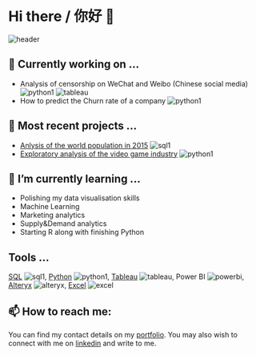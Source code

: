# Hi there / 你好 👋

![header](https://loicchamplong.com/wp-content/uploads/2020/09/githead.png)

## 🚧 Currently working on ... 

- Analysis of censorship on WeChat and Weibo (Chinese social media) ![python1](https://loicchamplong.com/wp-content/uploads/2020/09/python.png) ![tableau](https://loicchamplong.com/wp-content/uploads/2020/09/Tableau-software-logo-e1502871850906-2.png)
- How to predict the Churn rate of a company ![python1](https://loicchamplong.com/wp-content/uploads/2020/09/python.png) 

## 🔭 Most recent projects ...

- [Anlysis of the world population in 2015](https://github.com/LoicChamplong/Data-Analysis-SQL/tree/master/Analysis_of_the_2015_World_population) ![sql1](https://loicchamplong.com/wp-content/uploads/2020/09/SQL.png)
- [Exploratory analysis of the video game industry](https://github.com/LoicChamplong/Data-Analysis-Python/tree/master/Exploratory%20analysis%20of%20the%20video%20game%20industry) ![python1](https://loicchamplong.com/wp-content/uploads/2020/09/python.png)

## 🌱 I’m currently learning ...

- Polishing my data visualisation skills
- Machine Learning 
- Marketing analytics 
- Supply&Demand analytics 
- Starting R along with finishing Python 

## Tools ...

[SQL](https://github.com/LoicChamplong/Data-Analysis-SQL) ![sql1](https://loicchamplong.com/wp-content/uploads/2020/09/SQL.png),
[Python](https://github.com/LoicChamplong/Data-Analysis-Python) ![python1](https://loicchamplong.com/wp-content/uploads/2020/09/python.png),
[Tableau](https://loicchamplong.com/data-visualization) ![tableau](https://loicchamplong.com/wp-content/uploads/2020/09/Tableau-software-logo-e1502871850906-2.png),
Power BI ![powerbi](https://loicchamplong.com/wp-content/uploads/2020/09/powerbi.png),
[Alteryx](https://github.com/LoicChamplong/Predictive-Analytics-For-Business/tree/master/Alteryx) ![alteryx](https://loicchamplong.com/wp-content/uploads/2020/09/alteryx.png),
[Excel](https://github.com/LoicChamplong/Buiness-Analytics) ![excel](https://loicchamplong.com/wp-content/uploads/2020/09/2000px-Microsoft_Excel_Logo.svg_.png)

## 📫 How to reach me:

You can find my contact details on my [portfolio](https://loicchamplong.com). You may also wish to connect with me on [linkedin](https://www.linkedin.com/in/loicchamplong/?locale=en_US) and write to me.
